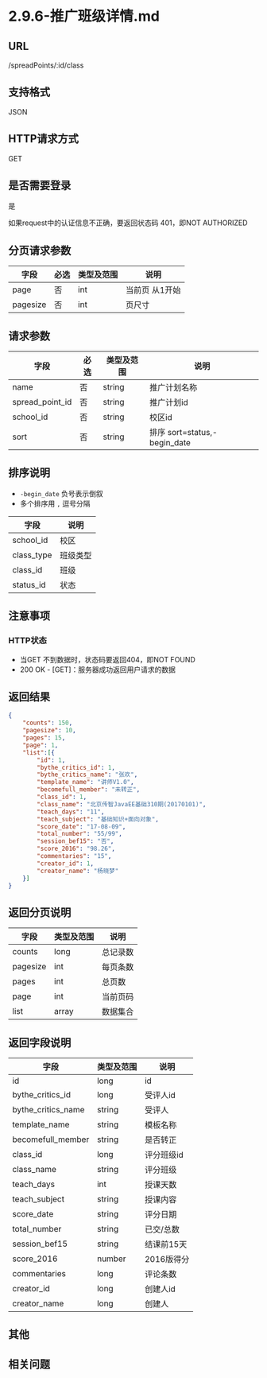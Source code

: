 # 2.9.6-推广班级详情.md

## URL

/spreadPoints/:id/class

## 支持格式

JSON

## HTTP请求方式

GET

## 是否需要登录

是

如果request中的认证信息不正确，要返回状态码 401，即NOT AUTHORIZED

## 分页请求参数

字段 | 必选 | 类型及范围 | 说明
----|------|----------|-------------
page        |   否   | int    | 当前页 从1开始
pagesize    |   否   | int    | 页尺寸

## 请求参数

字段 | 必选 | 类型及范围 | 说明
----|------|----------|-------------
name                        |   否   | string  | 推广计划名称
spread_point_id             |   否   | string  | 推广计划id
school_id                   |   否   | string  | 校区id
sort                        |   否   | string  | 排序 sort=status,-begin_date

## 排序说明

- `-begin_date` 负号表示倒叙
- 多个排序用 `,` 逗号分隔

字段 | 说明
----|------
school_id                   | 校区
class_type                  | 班级类型
class_id                    | 班级
status_id                   | 状态

## 注意事项

### HTTP状态

- 当GET 不到数据时，状态码要返回404，即NOT FOUND
- 200 OK - [GET]：服务器成功返回用户请求的数据

## 返回结果

```json
{
    "counts": 150,
    "pagesize": 10,
    "pages": 15,
    "page": 1,
    "list":[{
        "id": 1,
        "bythe_critics_id": 1,
        "bythe_critics_name": "张欢",
        "template_name": "讲师V1.0",
        "becomefull_member": "未转正",
        "class_id": 1,
        "class_name": "北京传智JavaEE基础310期(20170101)",
        "teach_days": "11",
        "teach_subject": "基础知识+面向对象",
        "score_date": "17-08-09",
        "total_number": "55/99",
        "session_bef15": "否",
        "score_2016": "98.26",
        "commentaries": "15",
        "creator_id": 1,
        "creator_name": "杨晓梦"
    }]
}
```

## 返回分页说明

字段 | 类型及范围 | 说明
----|----------|-------------
counts      | long   | 总记录数
pagesize    | int    | 每页条数
pages       | int    | 总页数
page        | int    | 当前页码
list        | array  | 数据集合

## 返回字段说明

字段 | 类型及范围 | 说明
----|----------|-------------
id                          | long       | id
bythe_critics_id            | long       | 受评人id
bythe_critics_name          | string     | 受评人
template_name               | string     | 模板名称
becomefull_member           | string     | 是否转正
class_id                    | long       | 评分班级id
class_name                  | string     | 评分班级
teach_days                  | int        | 授课天数
teach_subject               | string     | 授课内容
score_date                  | string     | 评分日期
total_number                | string     | 已交/总数
session_bef15               | string     | 结课前15天
score_2016                  | number     | 2016版得分
commentaries                | long       | 评论条数
creator_id                  | long       | 创建人id
creator_name                | long       | 创建人

## 其他

## 相关问题
